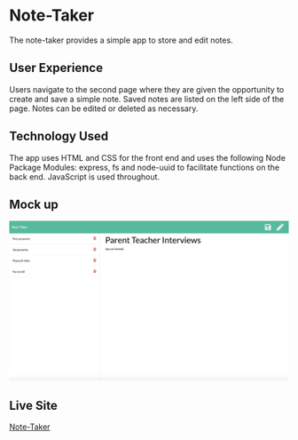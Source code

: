 # Note-Taker
The note-taker provides a simple app to store and edit notes. 

## User Experience
Users navigate to the second page where they are given the opportunity to create and save a simple note. Saved notes are listed on the left side of the page. Notes can be edited or deleted as necessary. 

## Technology Used
The app uses HTML and CSS for the front end and uses the following Node Package Modules: express, fs and node-uuid to facilitate functions on the back end.  JavaScript is used throughout. 

## Mock up

![Saved notes are displayed on left, new notes are entered on right](https://github.com/catherinebshaw/Note-Taker/blob/main/public/assets/Note-Taker.png)


## Live Site
[Note-Taker](https://angrydog.herokuapp.com/)

